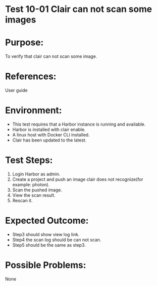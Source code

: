 Test 10-01  Clair can not scan some images 
=======
  
# Purpose:    
To verify that clair can not scan some image.  
  
# References:    
User guide  
  
# Environment:  
* This test requires that a Harbor instance is running and available.  
* Harbor is installed with clair enable.  
* A linux host with Docker CLI installed.  
* Clair has been updated to the latest.    
  
# Test Steps:  
1. Login Harbor as admin.  
2. Create a project and push an image clair does not recognize(for example: photon).  
3. Scan the pushed image.  
4. View the scan result.  
5. Rescan it.  

# Expected Outcome:  
* Step3 should show view log link.  
* Step4 the scan log should be can not scan.  
* Step5 should be the same as step3.  
  
# Possible Problems:  
None  
